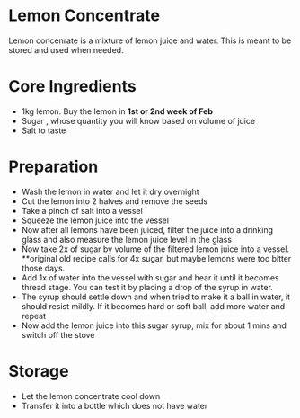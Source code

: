 # Lemon Concentrate
Lemon concenrate is a mixture of lemon juice and water. This is meant to be stored and used when needed.

# Core Ingredients
- 1kg lemon. Buy the lemon in **1st or 2nd week of Feb**
- Sugar , whose quantity you will know based on volume of juice
- Salt to taste

# Preparation
- Wash the lemon in water and let it dry overnight
- Cut the lemon into 2 halves and remove the seeds
- Take a pinch of salt into a vessel
- Squeeze the lemon juice into the vessel
- Now after all lemons have been juiced, filter the juice into a drinking glass and also measure the lemon juice level in the glass
- Now take 2x of sugar by volume of the filtered lemon juice into a vessel. **original old recipe calls for 4x sugar, but maybe lemons were too bitter those days.
- Add 1x of water into the vessel with sugar and hear it until it becomes thread stage. You can test it by placing a drop of the syrup in water.
- The syrup should settle down and when tried to make it a ball in water, it should resist mildly. If it becomes hard or soft ball, add more water and repeat
- Now add the lemon juice into this sugar syrup, mix for about 1 mins and switch off the stove

# Storage
- Let the lemon concentrate cool down
- Transfer it into a bottle which does not have water
  
  
